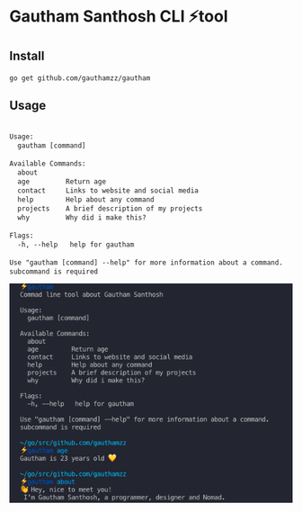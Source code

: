 # Gautham Santhosh CLI ⚡️tool

## Install

`go get github.com/gauthamzz/gautham`

## Usage


```Commad line tool about Gautham Santhosh

Usage:
  gautham [command]

Available Commands:
  about
  age         Return age
  contact     Links to website and social media
  help        Help about any command
  projects    A brief description of my projects
  why         Why did i make this?

Flags:
  -h, --help   help for gautham

Use "gautham [command] --help" for more information about a command.
subcommand is required
```

<img src="screenshot.png" width="700">

